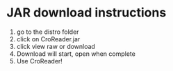 # JAR download instructions

1. go to the distro folder
2. click on CroReader.jar
3. click view raw or download
4. Download will start, open when complete
5. Use CroReader! 
